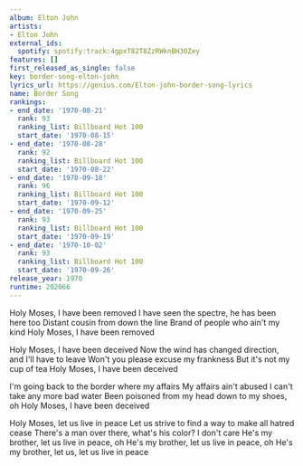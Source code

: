 ```yaml
---
album: Elton John
artists:
- Elton John
external_ids:
  spotify: spotify:track:4gpxT82T8ZzRWknBH30Zey
features: []
first_released_as_single: false
key: border-song-elton-john
lyrics_url: https://genius.com/Elton-john-border-song-lyrics
name: Border Song
rankings:
- end_date: '1970-08-21'
  rank: 93
  ranking_list: Billboard Hot 100
  start_date: '1970-08-15'
- end_date: '1970-08-28'
  rank: 92
  ranking_list: Billboard Hot 100
  start_date: '1970-08-22'
- end_date: '1970-09-18'
  rank: 96
  ranking_list: Billboard Hot 100
  start_date: '1970-09-12'
- end_date: '1970-09-25'
  rank: 93
  ranking_list: Billboard Hot 100
  start_date: '1970-09-19'
- end_date: '1970-10-02'
  rank: 93
  ranking_list: Billboard Hot 100
  start_date: '1970-09-26'
release_year: 1970
runtime: 202066
---
```

Holy Moses, I have been removed
I have seen the spectre, he has been here too
Distant cousin from down the line
Brand of people who ain't my kind
Holy Moses, I have been removed


Holy Moses, I have been deceived
Now the wind has changed direction, and I'll have to leave
Won't you please excuse my frankness
But it's not my cup of tea
Holy Moses, I have been deceived


I'm going back to the border where my affairs
My affairs ain't abused
I can't take any more bad water
Been poisoned from my head down to my shoes, oh
Holy Moses, I have been deceived


Holy Moses, let us live in peace
Let us strive to find a way to make all hatred cease
There's a man over there, what's his color? I don't care
He's my brother, let us live in peace, oh
He's my brother, let us live in peace, oh
He's my brother, let us, let us live in peace
